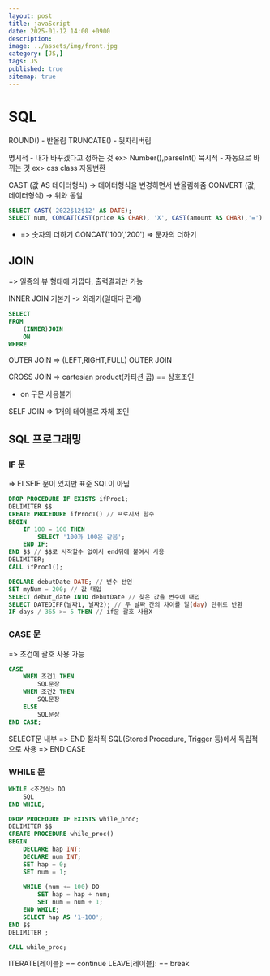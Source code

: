 ```yaml
---
layout: post
title: javaScript
date: 2025-01-12 14:00 +0900
description: 
image: ../assets/img/front.jpg
category: [JS,]
tags: JS
published: true
sitemap: true
---
```


# SQL

ROUND() - 반올림
TRUNCATE() - 뒷자리버림

명시적 - 내가 바꾸겠다고 정하는 것
ex> Number(),parseInt()
묵시적 - 자동으로 바뀌는 것
ex> css class 자동변환

CAST (값 AS 데이터형식) -> 데이터형식을 변경하면서 반올림해줌
CONVERT (값, 데이터형식) -> 위와 동일

````sql
SELECT CAST('2022$12$12' AS DATE);
SELECT num, CONCAT(CAST(price AS CHAR), 'X', CAST(amount AS CHAR),'=') '가격X수량', price*amount '구매액' FROM buy;
````

+ => 숫자의 더하기
CONCAT('100','200') => 문자의 더하기

## JOIN
=> 일종의 뷰 형태에 가깝다, 출력결과만 가능

INNER JOIN
기본키 -> 외래키(일대다 관계)
````sql
SELECT
FROM
    (INNER)JOIN
    ON
WHERE
````

OUTER JOIN
=> (LEFT,RIGHT,FULL) OUTER JOIN

CROSS JOIN
=> cartesian product(카티션 곱) == 상호조인
- on 구문 사용불가

SELF JOIN
=> 1개의 테이블로 자체 조인

## SQL 프로그래밍

### IF 문
=> ELSEIF 문이 있지만 표준 SQL이 아님

````sql
DROP PROCEDURE IF EXISTS ifProc1;
DELIMITER $$
CREATE PROCEDURE ifProc1() // 프로시저 함수
BEGIN
	IF 100 = 100 THEN
		SELECT '100과 100은 같음';
	END IF;
END $$ // $$로 시작할수 없어서 end뒤에 붙여서 사용
DELIMITER;
CALL ifProc1();
````

````sql
DECLARE debutDate DATE; // 변수 선언
SET myNum = 200; // 값 대입
SELECT debut_date INTO debutDate // 찾은 값을 변수에 대입
SELECT DATEDIFF(날짜1, 날짜2); // 두 날짜 간의 차이를 일(day) 단위로 반환
IF days / 365 >= 5 THEN // if문 괄호 사용X
````

### CASE 문
=> 조건에 괄호 사용 가능
````sql
CASE 
    WHEN 조건1 THEN
        SQL문장
    WHEN 조건2 THEN
        SQL문장 
    ELSE
        SQL문장
END CASE;
````

SELECT문 내부 => END
절차적 SQL(Stored Procedure, Trigger 등)에서 독립적으로 사용 => END CASE

### WHILE 문
````sql
WHILE <조건식> DO
    SQL
END WHILE;
````

````sql
DROP PROCEDURE IF EXISTS while_proc;
DELIMITER $$
CREATE PROCEDURE while_proc()
BEGIN
	DECLARE hap INT;
    DECLARE num INT;
    SET hap = 0;
    SET num = 1;
    
    WHILE (num <= 100) DO
		SET hap = hap + num;
        SET num = num + 1;
	END WHILE;
    SELECT hap AS '1~100';
END $$
DELIMITER ;

CALL while_proc;
````

ITERATE[레이블]: == continue
LEAVE[레이블]: == break


